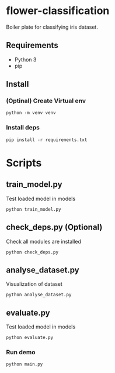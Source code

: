 # flower-classification
Boiler plate for classifying iris dataset.


## Requirements
* Python 3
* pip

## Install

### (Optinal) Create Virtual env
```
python -m venv venv
```
### Install deps
```
pip install -r requirements.txt
```

# Scripts

## train_model.py
Test loaded model in models

```
python train_model.py
```

## check_deps.py (Optional) 
Check all modules are installed
```
python check_deps.py
```

## analyse_dataset.py
Visualization of dataset
```
python analyse_dataset.py
```


## evaluate.py
Test loaded model in models

```
python evaluate.py
```

### Run demo
```
python main.py
```
